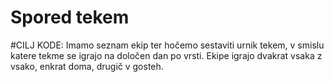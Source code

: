# Spored tekem

#CILJ KODE: 
Imamo seznam ekip ter hočemo sestaviti urnik tekem, v smislu katere tekme se igrajo na določen dan po vrsti.
Ekipe igrajo dvakrat vsaka z vsako, enkrat doma, drugič v gosteh.
